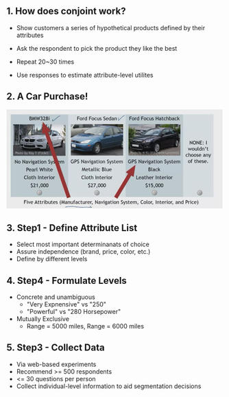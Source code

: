 ## 1. How does conjoint work?

- Show customers a series of hypothetical products defined by their attributes

- Ask the respondent to pick the product they like the best

- Repeat 20~30 times

- Use responses to estimate attribute-level utilites

## 2. A Car Purchase!

<img src="Img/05_Conjoint_Analysis_Step1_3_1.jpg">

## 3. Step1 - Define Attribute List

- Select most important determinanats of choice
- Assure independence (brand, price, color, etc.)
- Define by different levels

## 4. Step4 - Formulate Levels

- Concrete and unambiguous
    - "Very Expnensive" vs "250"
    - "Powerful" vs "280 Horsepower"
- Mutually Exclusive
    - Range = 5000 miles,
      Range = 6000 miles

## 5. Step3 - Collect Data

- Via web-based experiments
- Recommend >= 500 respondents
- <= 30 questions per person
- Collect individual-level information to aid segmentation decisions

